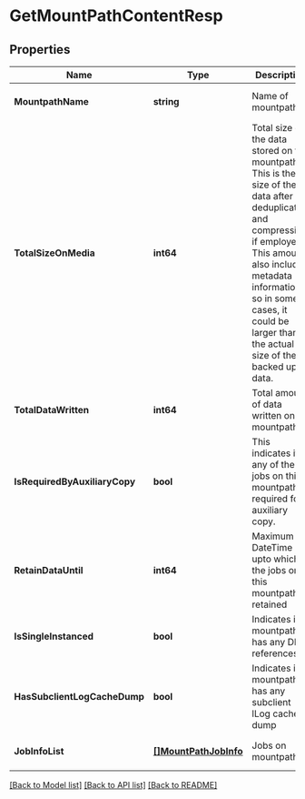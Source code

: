 # GetMountPathContentResp

## Properties
Name | Type | Description | Notes
------------ | ------------- | ------------- | -------------
**MountpathName** | **string** | Name of mountpath | [optional] [default to null]
**TotalSizeOnMedia** | **int64** | Total size of the data stored on the mountpath. This is the size of the data after deduplication and compression, if employed. This amount also includes metadata information, so in some cases, it could be larger than the actual size of the backed up data. | [optional] [default to null]
**TotalDataWritten** | **int64** | Total amount of data written on mountpath | [optional] [default to null]
**IsRequiredByAuxiliaryCopy** | **bool** | This indicates if any of the jobs on this mountpath is required for auxiliary copy. | [optional] [default to null]
**RetainDataUntil** | **int64** | Maximum DateTime upto which the jobs on this mountpath is retained | [optional] [default to null]
**IsSingleInstanced** | **bool** | Indicates if mountpath has any DDB references | [optional] [default to null]
**HasSubclientLogCacheDump** | **bool** | Indicates if mountpath has any subclient lLog cache dump | [optional] [default to null]
**JobInfoList** | [**[]MountPathJobInfo**](MountPathJobInfo.md) | Jobs on mountpath | [optional] [default to null]

[[Back to Model list]](../README.md#documentation-for-models) [[Back to API list]](../README.md#documentation-for-api-endpoints) [[Back to README]](../README.md)

